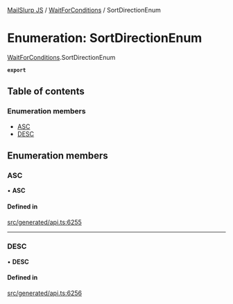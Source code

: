 [MailSlurp JS](../README.md) / [WaitForConditions](../modules/WaitForConditions.md) / SortDirectionEnum

# Enumeration: SortDirectionEnum

[WaitForConditions](../modules/WaitForConditions.md).SortDirectionEnum

**`export`**

## Table of contents

### Enumeration members

- [ASC](WaitForConditions.SortDirectionEnum.md#asc)
- [DESC](WaitForConditions.SortDirectionEnum.md#desc)

## Enumeration members

### ASC

• **ASC**

#### Defined in

[src/generated/api.ts:6255](https://github.com/mailslurp/mailslurp-client/blob/5a5ba59/src/generated/api.ts#L6255)

___

### DESC

• **DESC**

#### Defined in

[src/generated/api.ts:6256](https://github.com/mailslurp/mailslurp-client/blob/5a5ba59/src/generated/api.ts#L6256)
